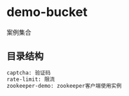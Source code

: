 # demo-bucket

案例集合

## 目录结构

```bash
captcha: 验证码
rate-limit: 限流
zookeeper-demo: zookeeper客户端使用实例
```

